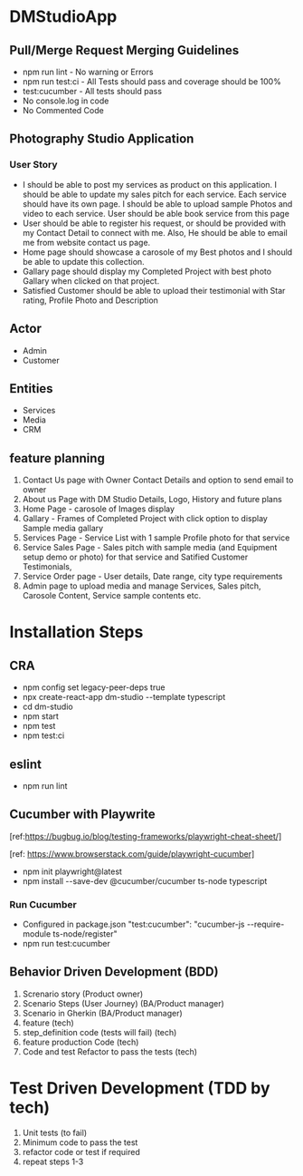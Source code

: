# DMStudioApp

## Pull/Merge Request Merging Guidelines

- npm run lint - No warning or Errors
- npm run test:ci - All Tests should pass and coverage should be 100%
- test:cucumber - All tests should pass
- No console.log in code
- No Commented Code

## Photography Studio Application

### User Story

- I should be able to post my services as product on this application. I should be able to update my sales pitch for each service. Each service should have its own page. I should be able to upload sample Photos and video to each service. User should be able book service from this page
- User should be able to register his request, or should be provided with my Contact Detail to connect with me. Also, He should be able to email me from website contact us page.
- Home page should showcase a carosole of my Best photos and I should be able to update this collection.
- Gallary page should display my Completed Project with best photo Gallary when clicked on that project.
- Satisfied Customer should be able to upload their testimonial with Star rating, Profile Photo and Description

## Actor

- Admin
- Customer

## Entities

- Services
- Media
- CRM

## feature planning

1. Contact Us page with Owner Contact Details and option to send email to owner
2. About us Page with DM Studio Details, Logo, History and future plans
3. Home Page - carosole of Images display
4. Gallary - Frames of Completed Project with click option to display Sample media gallary
5. Services Page - Service List with 1 sample Profile photo for that service
6. Service Sales Page - Sales pitch with sample media (and Equipment setup demo or photo) for that service and Satified Customer Testimonials,
7. Service Order page - User details, Date range, city type requirements
8. Admin page to upload media and manage Services, Sales pitch, Carosole Content, Service sample contents etc.

# Installation Steps

## CRA

- npm config set legacy-peer-deps true
- npx create-react-app dm-studio --template typescript
- cd dm-studio
- npm start
- npm test
- npm test:ci

## eslint

- npm run lint

## Cucumber with Playwrite

[ref:https://bugbug.io/blog/testing-frameworks/playwright-cheat-sheet/]

[ref: https://www.browserstack.com/guide/playwright-cucumber]

- npm init playwright@latest
- npm install --save-dev @cucumber/cucumber ts-node typescript

### Run Cucumber

- Configured in package.json
  "test:cucumber": "cucumber-js --require-module ts-node/register"
- npm run test:cucumber

## Behavior Driven Development (BDD)

1. Screnario story (Product owner)
2. Scenario Steps (User Journey) (BA/Product manager)
3. Scenario in Gherkin (BA/Product manager)
4. feature (tech)
5. step_definition code (tests will fail) (tech)
6. feature production Code (tech)
7. Code and test Refactor to pass the tests (tech)

# Test Driven Development (TDD by tech)

1. Unit tests (to fail)
2. Minimum code to pass the test
3. refactor code or test if required
4. repeat steps 1-3
